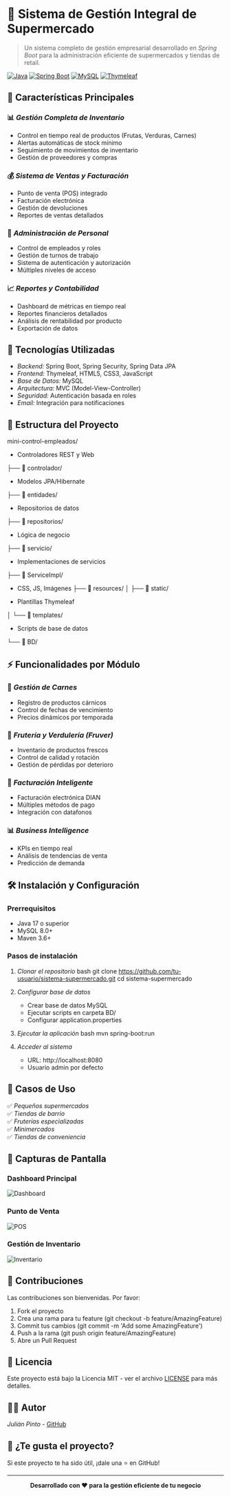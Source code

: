 # 🛒 Sistema de Gestión Integral de Supermercado

> Un sistema completo de gestión empresarial desarrollado en *Spring Boot* para la administración eficiente de supermercados y tiendas de retail.

[![Java](https://img.shields.io/badge/Java-17+-orange.svg)](https://www.oracle.com/java/)
[![Spring Boot](https://img.shields.io/badge/Spring%20Boot-3.0+-green.svg)](https://spring.io/projects/spring-boot)
[![MySQL](https://img.shields.io/badge/MySQL-8.0+-blue.svg)](https://www.mysql.com/)
[![Thymeleaf](https://img.shields.io/badge/Thymeleaf-3.0+-brightgreen.svg)](https://www.thymeleaf.org/)

## 🌟 Características Principales

### 📊 *Gestión Completa de Inventario*
- Control en tiempo real de productos (Frutas, Verduras, Carnes)
- Alertas automáticas de stock mínimo
- Seguimiento de movimientos de inventario
- Gestión de proveedores y compras

### 💰 *Sistema de Ventas y Facturación*
- Punto de venta (POS) integrado
- Facturación electrónica
- Gestión de devoluciones
- Reportes de ventas detallados

### 👥 *Administración de Personal*
- Control de empleados y roles
- Gestión de turnos de trabajo
- Sistema de autenticación y autorización
- Múltiples niveles de acceso

### 📈 *Reportes y Contabilidad*
- Dashboard de métricas en tiempo real
- Reportes financieros detallados
- Análisis de rentabilidad por producto
- Exportación de datos

## 🚀 Tecnologías Utilizadas

- *Backend:* Spring Boot, Spring Security, Spring Data JPA
- *Frontend:* Thymeleaf, HTML5, CSS3, JavaScript
- *Base de Datos:* MySQL
- *Arquitectura:* MVC (Model-View-Controller)
- *Seguridad:* Autenticación basada en roles
- *Email:* Integración para notificaciones

## 📁 Estructura del Proyecto


mini-control-empleados/
 - Controladores REST y Web
   
 ├── 📂 controlador/

 - Modelos JPA/Hibernate
                  
├── 📂 entidades/  

- Repositorios de datos
  
├── 📂 repositorios/    

 - Lógica de negocio
   
├── 📂 servicio/ 

- Implementaciones de servicios
  
├── 📂 ServiceImpl/

- CSS, JS, Imágenes
├── 📂 resources/
│   ├── 📂 static/

 - Plantillas Thymeleaf
      
│   └── 📂 templates/ 

  - Scripts de base de datos
    
└── 📂 BD/               


## ⚡ Funcionalidades por Módulo

### 🥩 *Gestión de Carnes*
- Registro de productos cárnicos
- Control de fechas de vencimiento
- Precios dinámicos por temporada

### 🍎 *Frutería y Verdulería (Fruver)*
- Inventario de productos frescos
- Control de calidad y rotación
- Gestión de pérdidas por deterioro

### 🧾 *Facturación Inteligente*
- Facturación electrónica DIAN
- Múltiples métodos de pago
- Integración con datafonos

### 📊 *Business Intelligence*
- KPIs en tiempo real
- Análisis de tendencias de venta
- Predicción de demanda

## 🛠 Instalación y Configuración

### Prerrequisitos
- Java 17 o superior
- MySQL 8.0+
- Maven 3.6+

### Pasos de instalación

1. *Clonar el repositorio*
   bash
   git clone https://github.com/tu-usuario/sistema-supermercado.git
   cd sistema-supermercado
   

2. *Configurar base de datos*
   - Crear base de datos MySQL
   - Ejecutar scripts en carpeta BD/
   - Configurar application.properties

3. *Ejecutar la aplicación*
   bash
   mvn spring-boot:run
   

4. *Acceder al sistema*
   - URL: http://localhost:8080
   - Usuario admin por defecto

## 🎯 Casos de Uso

✅ *Pequeños supermercados*  
✅ *Tiendas de barrio*  
✅ *Fruterías especializadas*  
✅ *Minimercados*  
✅ *Tiendas de conveniencia*  

## 📸 Capturas de Pantalla

### Dashboard Principal
![Dashboard](https://via.placeholder.com/800x400/4CAF50/white?text=Dashboard+Principal)

### Punto de Venta
![POS](https://via.placeholder.com/800x400/2196F3/white?text=Sistema+POS)

### Gestión de Inventario
![Inventario](https://via.placeholder.com/800x400/FF9800/white?text=Control+Inventario)

## 🤝 Contribuciones

Las contribuciones son bienvenidas. Por favor:

1. Fork el proyecto
2. Crea una rama para tu feature (git checkout -b feature/AmazingFeature)
3. Commit tus cambios (git commit -m 'Add some AmazingFeature')
4. Push a la rama (git push origin feature/AmazingFeature)
5. Abre un Pull Request

## 📄 Licencia

Este proyecto está bajo la Licencia MIT - ver el archivo [LICENSE](LICENSE) para más detalles.

## 👨‍💻 Autor

*Julián Pinto* - [GitHub](https://github.com/julianpinto15)

## 🌟 ¿Te gusta el proyecto?

Si este proyecto te ha sido útil, ¡dale una ⭐ en GitHub!

---

<div align="center">
  <strong>Desarrollado con ❤ para la gestión eficiente de tu negocio</strong>
</div>
